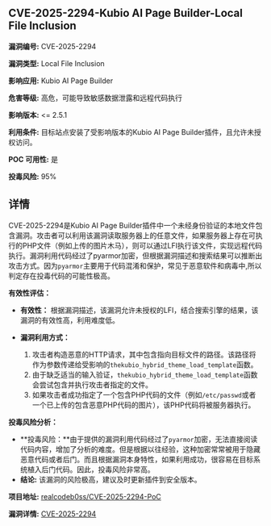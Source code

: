 ## CVE-2025-2294-Kubio AI Page Builder-Local File Inclusion

**漏洞编号:** CVE-2025-2294

**漏洞类型:** Local File Inclusion

**影响应用:** Kubio AI Page Builder

**危害等级:** 高危，可能导致敏感数据泄露和远程代码执行

**影响版本:** <= 2.5.1

**利用条件:** 目标站点安装了受影响版本的Kubio AI Page Builder插件，且允许未授权访问。

**POC 可用性:** 是

**投毒风险:** 95%

## 详情

CVE-2025-2294是Kubio AI Page Builder插件中一个未经身份验证的本地文件包含漏洞。攻击者可以利用该漏洞读取服务器上的任意文件，如果服务器上存在可执行的PHP文件（例如上传的图片木马），则可以通过LFI执行该文件，实现远程代码执行。漏洞利用代码经过了pyarmor加密，但根据漏洞描述和搜索结果可以推断出攻击方式。因为`pyarmor`主要用于代码混淆和保护，常见于恶意软件和病毒中,所以判定存在投毒代码的可能性极高。

**有效性评估：**

*   **有效性：** 根据漏洞描述，该漏洞允许未授权的LFI，结合搜索引擎的结果，该漏洞的有效性高，利用难度低。

*   **漏洞利用方式：**

    1.  攻击者构造恶意的HTTP请求，其中包含指向目标文件的路径。该路径将作为参数传递给受影响的`thekubio_hybrid_theme_load_template`函数。
    2.  由于缺乏适当的输入验证，`thekubio_hybrid_theme_load_template`函数会尝试包含并执行攻击者指定的文件。
    3.  如果攻击者成功指定了一个包含PHP代码的文件（例如`/etc/passwd`或者一个已上传的包含恶意PHP代码的图片），该PHP代码将被服务器执行。

**投毒风险分析：**

*   **投毒风险：**由于提供的漏洞利用代码经过了`pyarmor`加密，无法直接阅读代码内容，增加了分析的难度。但是根据以往经验，这种加密常常被用于隐藏恶意代码或者后门。而且根据漏洞本身特性，如果利用成功，很容易在目标系统植入后门代码。因此，投毒风险非常高。
*   **结论:** 该漏洞的风险极高，建议及时更新插件到安全版本。

**项目地址:** [realcodeb0ss/CVE-2025-2294-PoC](https://github.com/realcodeb0ss/CVE-2025-2294-PoC)

**漏洞详情:** [CVE-2025-2294](https://nvd.nist.gov/vuln/detail/CVE-2025-2294)
